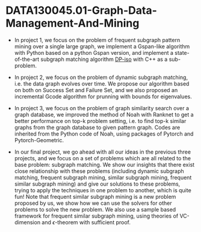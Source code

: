 # DATA130045.01-Graph-Data-Management-And-Mining

* In project 1, we focus on the problem of frequent subgraph pattern mining over a single large graph, we implement a Gspan-like algorithm with Python based on a python Gspan version, and implement a state-of-the-art subgraph matching algorithm [DP-iso](https://github.com/TrueNobility303/DP-iso) with C++ as a sub-problem.

* In project 2, we focus on the problem of dynamic subgraph matching, i.e. the data graph evolves over time. We propose our algorithm based on both on Success Set and Failure Set, and we also proposed an incremental Gcode algorithm for prunning with bounds for eigenvalues. 

* In project 3, we focus on the problem of graph similarity search over a graph database, we improved the method of Noah with Ranknet to get a better performance on top-k problem setting, i.e. to find top-k similar graphs from the graph database  to given pattern graph. Codes are inherited from the Python code of Noah, using packages of Pytorch and Pytorch-Geometric.

* In our final project, we go ahead with all our ideas in the previous three projects, and we focus on a set of problems which are all related to the base problem: subgraph matching. We show our insights that there exist close relationship with these problems (including dynamic subgraph matching, frequent subgraph mining, similar subgraph mining, frequent similar subgraph mining) and give our solutions to these problems, trying to apply the techniques in one problem to another, which is quite fun! Note that frequent similar subgraph mining is a new problem proposed by us, we show how we can use the solvers for other problems to solve the new problem. We also use a sample based framework for  frequent similar subgraph mining, using theories of VC-dimension and $\epsilon$-theorem with sufficient proof. 
